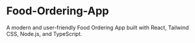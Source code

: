 # Food-Ordering-App
A modern and user-friendly Food Ordering App built with React, Tailwind CSS, Node.js, and TypeScript.
